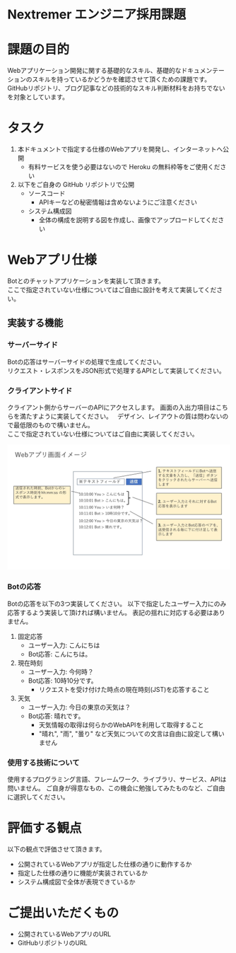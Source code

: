 # Nextremer エンジニア採用課題

# 課題の目的
Webアプリケーション開発に関する基礎的なスキル、基礎的なドキュメンテーションのスキルを持っているかどうかを確認させて頂くための課題です。  
GitHubリポジトリ、ブログ記事などの技術的なスキル判断材料をお持ちでないを対象としています。

# タスク
1. 本ドキュメントで指定する仕様のWebアプリを開発し、インターネットへ公開
    - 有料サービスを使う必要はないので Heroku の無料枠等をご使用ください
2. 以下をご自身の GitHub リポジトリで公開
    - ソースコード
        - APIキーなどの秘密情報は含めないようにご注意ください
    - システム構成図
        - 全体の構成を説明する図を作成し、画像でアップロードしてください

# Webアプリ仕様
Botとのチャットアプリケーションを実装して頂きます。  
ここで指定されていない仕様についてはご自由に設計を考えて実装してください。

## 実装する機能
### サーバーサイド
Botの応答はサーバーサイドの処理で生成してください。  
リクエスト・レスポンスをJSON形式で処理するAPIとして実装してください。  

### クライアントサイド
クライアント側からサーバーのAPIにアクセスします。
画面の入出力項目はこちらを満たすように実装してください。  
デザイン、レイアウトの質は問わないので最低限のもので構いません。  
ここで指定されていない仕様についてはご自由に実装してください。

![画面イメージ](https://raw.githubusercontent.com/Nextremer/recruitment-examination/master/img/view_image.jpg)

### Botの応答
Botの応答を以下の3つ実装してください。
以下で指定したユーザー入力にのみ応答するよう実装して頂ければ構いません。
表記の揺れに対応する必要はありません。

1. 固定応答
    - ユーザー入力: こんにちは
    - Bot応答: こんにちは。
2. 現在時刻
    - ユーザー入力: 今何時？
    - Bot応答: 10時10分です。
        - リクエストを受け付けた時点の現在時刻(JST)を応答すること
3. 天気
    - ユーザー入力: 今日の東京の天気は？
    - Bot応答: 晴れです。
        - 天気情報の取得は何らかのWebAPIを利用して取得すること  
        - "晴れ", "雨", "曇り" など天気についての文言は自由に設定して構いません

### 使用する技術について
使用するプログラミング言語、フレームワーク、ライブラリ、サービス、APIは問いません。
ご自身が得意なもの、この機会に勉強してみたものなど、ご自由に選択してください。

# 評価する観点
以下の観点で評価させて頂きます。
- 公開されているWebアプリが指定した仕様の通りに動作するか
- 指定した仕様の通りに機能が実装されているか
- システム構成図で全体が表現できているか

# ご提出いただくもの
- 公開されているWebアプリのURL
- GitHubリポジトリのURL
